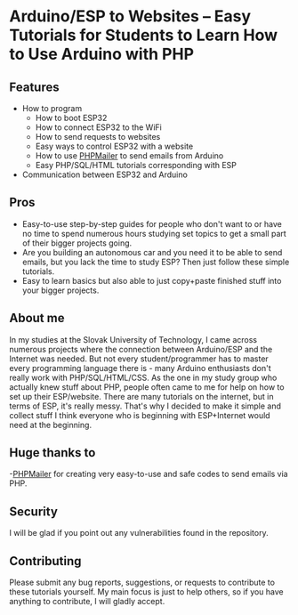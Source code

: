 # Arduino/ESP to Websites – Easy Tutorials for Students to Learn How to Use Arduino with PHP

## Features
- How to program
	- 	How to boot ESP32
	- 	How to connect ESP32 to the WiFi
	- 	How to send requests to websites
	- 	Easy ways to control ESP32 with a website
	- 	How to use [PHPMailer](https://github.com/PHPMailer/PHPMailer) to send emails from Arduino
	- 	Easy PHP/SQL/HTML tutorials corresponding with ESP
- Communication between ESP32 and Arduino

## Pros
- Easy-to-use step-by-step guides for people who don't want to or have no time to spend numerous hours 
studying set topics to get a small part of their bigger projects going.
- Are you building an autonomous car and you need it to be able to send emails, 
but you lack the time to study ESP? Then just follow these simple tutorials.
- Easy to learn basics but also able to just copy+paste finished stuff into your bigger projects.

## About me
In my studies at the Slovak University of Technology, I came across numerous projects where the 
connection between Arduino/ESP and the Internet was needed. But not every student/programmer has 
to master every programming language there is - many Arduino enthusiasts don't really work with 
PHP/SQL/HTML/CSS. As the one in my study group who actually knew stuff about PHP, people often came 
to me for help on how to set up their ESP/website. There are many tutorials on the internet, but in 
terms of ESP, it's really messy. That's why I decided to make it simple and collect stuff I think everyone 
who is beginning with ESP+Internet would need at the beginning.

## Huge thanks to
-[PHPMailer](https://github.com/PHPMailer/PHPMailer) for creating very easy-to-use and safe codes to send emails via PHP.


## Security
I will be glad if you point out any vulnerabilities found in the repository.

## Contributing
Please submit any bug reports, suggestions, or requests to contribute to these tutorials yourself. My main focus is 
just to help others, so if you have anything to contribute, I will gladly accept.



